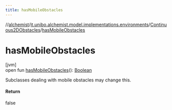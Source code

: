 ```yaml
---
title: hasMobileObstacles
---
```

//[alchemist](../../../index.html)/[it.unibo.alchemist.model.implementations.environments](../index.html)/[Continuous2DObstacles](index.html)/[hasMobileObstacles](has-mobile-obstacles.html)



# hasMobileObstacles



[jvm]\
open fun [hasMobileObstacles](has-mobile-obstacles.html)(): [Boolean](https://kotlinlang.org/api/latest/jvm/stdlib/kotlin/-boolean/index.html)



Subclasses dealing with mobile obstacles may change this.



#### Return



false





